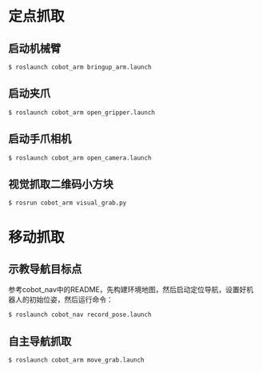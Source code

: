 # 定点抓取

## 启动机械臂
```
$ roslaunch cobot_arm bringup_arm.launch
```

## 启动夹爪
```
$ roslaunch cobot_arm open_gripper.launch
```

## 启动手爪相机
```
$ roslaunch cobot_arm open_camera.launch
```

## 视觉抓取二维码小方块
```
$ rosrun cobot_arm visual_grab.py
```

# 移动抓取

## 示教导航目标点
参考cobot_nav中的README，先构建环境地图，然后启动定位导航，设置好机器人的初始位姿，然后运行命令：
```
$ roslaunch cobot_nav record_pose.launch
```

## 自主导航抓取
```
$ roslaunch cobot_arm move_grab.launch
```